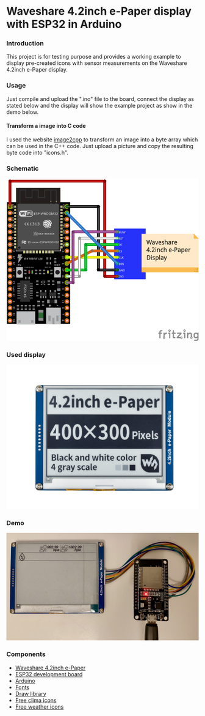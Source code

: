 # Waveshare 4.2inch e-Paper display with ESP32 in Arduino

### Introduction

This project is for testing purpose and provides a working example to display pre-created icons with sensor measurements on the Waveshare 4.2inch e-Paper display.

### Usage

Just compile and upload the ".ino" file to the board, connect the display as stated below and the display will show the example project as show in the demo below. 

#### Transform a image into C code

I used the website [image2cpp](https://javl.github.io/image2cpp/) to transform an image into a byte array which can be used in the C++ code. Just upload a picture and copy the resulting byte code into "icons.h".

### Schematic

![Waveshare 4.2inch](pictures/Waveshare4_2-ESP32.png)

### Used display


![Waveshare display](pictures/4.2inch-e-Paper-display.jpg)

### Demo

![Waveshare example](pictures/Waveshare-4_2-with-ESP32.jpeg)

 
### Components
* [Waveshare 4.2inch e-Paper](https://www.waveshare.com/wiki/4.2inch_e-Paper_Module)
* [ESP32 development board](https://www.espressif.com/en/products/devkits)
* [Arduino](https://www.arduino.cc) 
* [Fonts](https://learn.adafruit.com/adafruit-gfx-graphics-library/using-fonts)
* [Draw library](https://learn.adafruit.com/adafruit-gfx-graphics-library/graphics-primitives)
* [Free clima icons](https://github.com/christiannaths/Climacons-Font)
* [Free weather icons](https://www.alessioatzeni.com/meteocons/)

